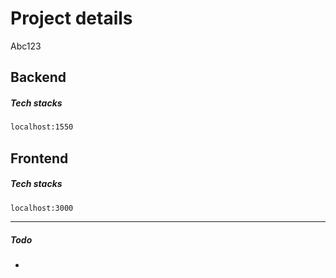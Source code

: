 # Project details

Abc123

## Backend
##### Tech stacks

```sh
localhost:1550
```



## Frontend

##### Tech stacks


```sh
localhost:3000
```

------------


##### Todo
- 
